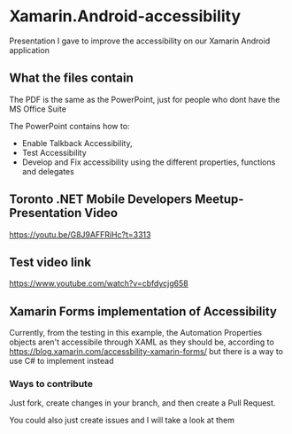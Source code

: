 # Xamarin.Android-accessibility
Presentation I gave to improve the accessibility on our Xamarin Android application

## What the files contain
The PDF is the same as the PowerPoint, just for people who dont have the MS Office Suite

The PowerPoint contains how to:

* Enable Talkback Accessibility,
* Test Accessibility
* Develop and Fix accessibility using the different properties, functions and delegates

## Toronto .NET Mobile Developers Meetup-Presentation Video

https://youtu.be/G8J9AFFRiHc?t=3313

## Test video link

https://www.youtube.com/watch?v=cbfdycjg658

## Xamarin Forms implementation of Accessibility

Currently, from the testing in this example, the Automation Properties objects aren't accessibile through XAML as they should be, according to https://blog.xamarin.com/accessbility-xamarin-forms/ but there is a way to use C# to implement instead 

### Ways to contribute
Just fork, create changes in your branch, and then create a Pull Request.

You could also just create issues and I will take a look at them
